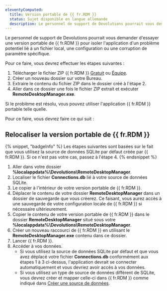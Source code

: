 ```yaml
---
eleventyComputed:
  title: Version portable de {{ fr.RDM }}
  status: Sujet disponible en langue allemande
  description: Le personnel de support de Devolutions pourrait vous demander d'essayer une version portable de {{ fr.RDM }} pour isoler l'application d'un problème potentiel lié à un fichier local, une configuration ou une corruption de paramètre spécifique.
---
```

Le personnel de support de Devolutions pourrait vous demander d'essayer une version portable de {{ fr.RDM }} pour isoler l'application d'un problème potentiel lié à un fichier local, une configuration ou une corruption de paramètre spécifique.

Pour ce faire, vous devrez effectuer les étapes suivantes :

1. Télécharger le fichier ZIP {{ fr.RDM }} [Gratuit](https://devolutions.net/remote-desktop-manager/home/downloadfree) ou [Équipe](https://devolutions.net/remote-desktop-manager/home/downloadenterprise).
1. Créer un nouveau dossier sur votre Bureau.
1. Extraire le contenu du fichier ZIP dans le dossier créé à l'étape 2.
1. Aller dans ce dossier une fois le fichier ZIP extrait et exécuter **RemoteDesktopManager.exe**.

Si le problème est résolu, vous pouvez utiliser l'application {{ fr.RDM }} portable telle quelle.

Pour ce faire, vous devrez faire ce qui suit :

## Relocaliser la version portable de {{ fr.RDM }}

{% snippet, "badgeInfo" %}
Les étapes suivantes sont basées sur le fait que vous utilisez la source de données SQLite par défaut créée par {{ fr.RDM }}. Si ce n'est pas votre cas, passez à l'étape 4.
{% endsnippet %}

1. Aller dans votre dossier **%localappdata%\Devolutions\RemoteDesktopManager**.
1. Localiser le fichier **Connections.db** lié à votre source de données SQLite.
1. Le copier à l'intérieur de votre version portable de {{ fr.RDM }}.
1. Déplacer le contenu de votre dossier **RemoteDesktopManager** dans un dossier de sauvegarde que vous créerez. Ce faisant, vous aurez accès à une sauvegarde de votre configuration locale de {{ fr.RDM }} si nécessaire ultérieurement.
1. Copier le contenu de votre version portable de {{ fr.RDM }} dans le dossier **RemoteDesktopManager** situé sous votre **%localappdata%\Devolutions\RemoteDesktopManager**.
1. Créer un nouveau raccourci de {{ fr.RDM }} en utilisant le **RemoteDesktopManager.exe** contenu dans ce dossier.
1. Lancer {{ fr.RDM }}.
1. Accéder à vos données.
   - Si vous utilisez la source de données SQLite par défaut et que vous avez déplacé votre fichier **Connections.db** conformément aux étapes 1 à 3 ci-dessus, l'application devrait se connecter automatiquement et vous devriez avoir accès à vos données.
   - Si vous utilisez un type de source de données différent de SQLite, vous devrez créer et mapper celle-ci dans {{ fr.RDM }} comme indiqué dans [Créer une source de données](/rdm/windows/data-sources/create-new-data-source/).
